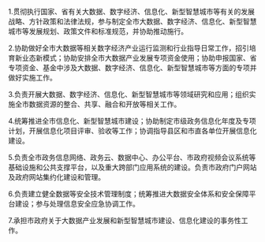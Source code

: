 1.贯彻执行国家、省有关大数据、数字经济、信息化、新型智慧城市等有关的发展战略、方针政策和法律法规，参与制定全市大数据、数字经济、信息化、新型智慧城市等发展规划、政策文件和标准规范，并协助推动施行。

2.协助做好全市大数据等相关数字经济产业运行监测和行业指导日常工作，招引培育新业态新模式；协助安排全市大数据产业发展专项资金使用；协助申报国家、省专项资金、基金中涉及大数据、数字经济、信息化、新型智慧城市等方面的专项并做好实施工作。

3.负责开展大数据、数字经济、信息化、新型智慧城市等领域研究和应用；组织实施全市数据资源的整合、共享、融合和开放等相关工作。

4.统筹推进全市信息化、新型智慧城市建设；协助制定市级政务信息化年度及专项计划，开展信息化项目评审、验收等工作；协调指导县区和市直各单位开展信息化建设。

5.负责全市政务信息网络、政务云、数据中心、办公平台、市政府视频会议系统等基础设施和公共支撑平台，以及重大跨部门应用系统的建设。负责市政府门户网站及政府网站集约化建设和管理。

6.负责建立健全数据等安全技术管理制度；统筹推进大数据安全体系和安全保障平台建设；参与处理信息安全应急协调工作。

7.承担市政府关于大数据产业发展和新型智慧城市建设、信息化建设的事务性工作。